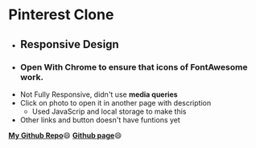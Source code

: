 # Pinterest Clone

- ## Responsive Design
- ### Open With **Chrome** to ensure that icons of **FontAwesome** work.
- Not Fully Responsive, didn't use **media queries**
- Click on photo to open it in another page with description
  -  Used JavaScrip and local storage to make this
- Other links and button doesn't have funtions yet

[**My Github Repo**](https://github.com/AhmedNabil-hub/PinterestCloneDesign/):smile:
[**Github page**](https://ahmednabil-hub.github.io/PinterestCloneDesign/
):smile:
